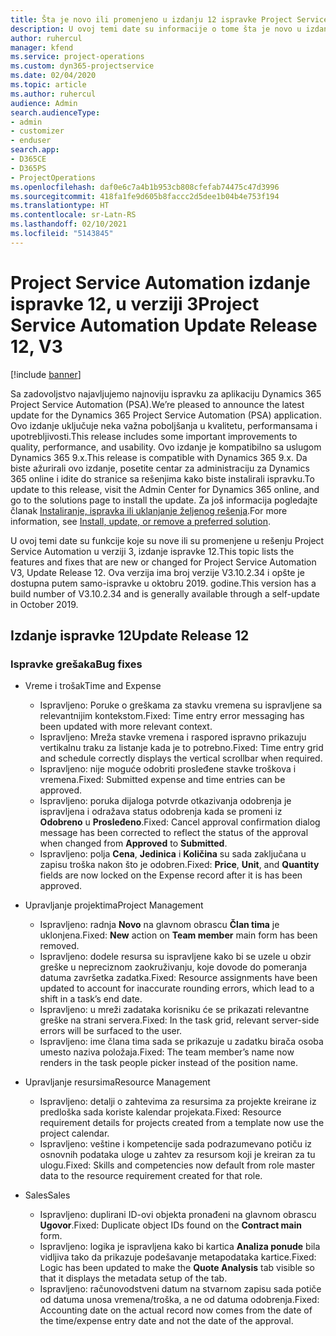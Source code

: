 ```yaml
---
title: Šta je novo ili promenjeno u izdanju 12 ispravke Project Service Automation verzije 3
description: U ovoj temi date su informacije o tome šta je novo u izdanju ispravke 12 za Project Service Automation u verziji 3.
author: ruhercul
manager: kfend
ms.service: project-operations
ms.custom: dyn365-projectservice
ms.date: 02/04/2020
ms.topic: article
ms.author: ruhercul
audience: Admin
search.audienceType:
- admin
- customizer
- enduser
search.app:
- D365CE
- D365PS
- ProjectOperations
ms.openlocfilehash: daf0e6c7a4b1b953cb808cfefab74475c47d3996
ms.sourcegitcommit: 418fa1fe9d605b8faccc2d5dee1b04b4e753f194
ms.translationtype: HT
ms.contentlocale: sr-Latn-RS
ms.lasthandoff: 02/10/2021
ms.locfileid: "5143845"
---
```

# <a name="project-service-automation-update-release-12-v3"></a><span data-ttu-id="bdf83-103">Project Service Automation izdanje ispravke 12, u verziji 3</span><span class="sxs-lookup"><span data-stu-id="bdf83-103">Project Service Automation Update Release 12, V3</span></span>

[!include [banner](../includes/psa-now-project-operations.md)]

<span data-ttu-id="bdf83-104">Sa zadovoljstvo najavljujemo najnoviju ispravku za aplikaciju Dynamics 365 Project Service Automation (PSA).</span><span class="sxs-lookup"><span data-stu-id="bdf83-104">We’re pleased to announce the latest update for the Dynamics 365 Project Service Automation (PSA) application.</span></span> <span data-ttu-id="bdf83-105">Ovo izdanje uključuje neka važna poboljšanja u kvalitetu, performansama i upotrebljivosti.</span><span class="sxs-lookup"><span data-stu-id="bdf83-105">This release includes some important improvements to quality, performance, and usability.</span></span> <span data-ttu-id="bdf83-106">Ovo izdanje je kompatibilno sa uslugom Dynamics 365 9.x.</span><span class="sxs-lookup"><span data-stu-id="bdf83-106">This release is compatible with Dynamics 365 9.x.</span></span> <span data-ttu-id="bdf83-107">Da biste ažurirali ovo izdanje, posetite centar za administraciju za Dynamics 365 online i idite do stranice sa rešenjima kako biste instalirali ispravku.</span><span class="sxs-lookup"><span data-stu-id="bdf83-107">To update to this release, visit the Admin Center for Dynamics 365 online, and go to the solutions page to install the update.</span></span> <span data-ttu-id="bdf83-108">Za još informacija pogledajte članak [Instaliranje, ispravka ili uklanjanje željenog rešenja](https://docs.microsoft.com/power-platform/admin/install-remove-preferred-solution).</span><span class="sxs-lookup"><span data-stu-id="bdf83-108">For more information, see [Install, update, or remove a preferred solution](https://docs.microsoft.com/power-platform/admin/install-remove-preferred-solution).</span></span>

<span data-ttu-id="bdf83-109">U ovoj temi date su funkcije koje su nove ili su promenjene u rešenju Project Service Automation u verziji 3, izdanje ispravke 12.</span><span class="sxs-lookup"><span data-stu-id="bdf83-109">This topic lists the features and fixes that are new or changed for Project Service Automation V3, Update Release 12.</span></span> <span data-ttu-id="bdf83-110">Ova verzija ima broj verzije V3.10.2.34 i opšte je dostupna putem samo-ispravke u oktobru 2019. godine.</span><span class="sxs-lookup"><span data-stu-id="bdf83-110">This version has a build number of V3.10.2.34 and is generally available through a self-update in October 2019.</span></span>

## <a name="update-release-12"></a><span data-ttu-id="bdf83-111">Izdanje ispravke 12</span><span class="sxs-lookup"><span data-stu-id="bdf83-111">Update Release 12</span></span>

### <a name="bug-fixes"></a><span data-ttu-id="bdf83-112">Ispravke grešaka</span><span class="sxs-lookup"><span data-stu-id="bdf83-112">Bug fixes</span></span>

- <span data-ttu-id="bdf83-113">Vreme i trošak</span><span class="sxs-lookup"><span data-stu-id="bdf83-113">Time and Expense</span></span>

    - <span data-ttu-id="bdf83-114">Ispravljeno: Poruke o greškama za stavku vremena su ispravljene sa relevantnijim kontekstom.</span><span class="sxs-lookup"><span data-stu-id="bdf83-114">Fixed: Time entry error messaging has been updated with more relevant context.</span></span>
    - <span data-ttu-id="bdf83-115">Ispravljeno: Mreža stavke vremena i raspored ispravno prikazuju vertikalnu traku za listanje kada je to potrebno.</span><span class="sxs-lookup"><span data-stu-id="bdf83-115">Fixed: Time entry grid and schedule correctly displays the vertical scrollbar when required.</span></span>
    - <span data-ttu-id="bdf83-116">Ispravljeno: nije moguće odobriti prosleđene stavke troškova i vremena.</span><span class="sxs-lookup"><span data-stu-id="bdf83-116">Fixed: Submitted expense and time entries can be approved.</span></span>
    - <span data-ttu-id="bdf83-117">Ispravljeno: poruka dijaloga potvrde otkazivanja odobrenja je ispravljena i odražava status odobrenja kada se promeni iz **Odobreno** u **Prosleđeno**.</span><span class="sxs-lookup"><span data-stu-id="bdf83-117">Fixed: Cancel approval confirmation dialog message has been corrected to reflect the status of the approval when changed from **Approved** to **Submitted**.</span></span>
    - <span data-ttu-id="bdf83-118">Ispravljeno: polja **Cena**, **Jedinica** i **Količina** su sada zaključana u zapisu troška nakon što je odobren.</span><span class="sxs-lookup"><span data-stu-id="bdf83-118">Fixed: **Price**, **Unit**, and **Quantity** fields are now locked on the Expense record after it is has been approved.</span></span>

- <span data-ttu-id="bdf83-119">Upravljanje projektima</span><span class="sxs-lookup"><span data-stu-id="bdf83-119">Project Management</span></span>

    - <span data-ttu-id="bdf83-120">Ispravljeno: radnja **Novo** na glavnom obrascu **Član tima** je uklonjena.</span><span class="sxs-lookup"><span data-stu-id="bdf83-120">Fixed: **New** action on **Team member** main form has been removed.</span></span>
    - <span data-ttu-id="bdf83-121">Ispravljeno: dodele resursa su ispravljene kako bi se uzele u obzir greške u nepreciznom zaokruživanju, koje dovode do pomeranja datuma završetka zadatka.</span><span class="sxs-lookup"><span data-stu-id="bdf83-121">Fixed: Resource assignments have been updated to account for inaccurate rounding errors, which lead to a shift in a task’s end date.</span></span>
    - <span data-ttu-id="bdf83-122">Ispravljeno: u mreži zadataka korisniku će se prikazati relevantne greške na strani servera.</span><span class="sxs-lookup"><span data-stu-id="bdf83-122">Fixed: In the task grid, relevant server-side errors will be surfaced to the user.</span></span>
    - <span data-ttu-id="bdf83-123">Ispravljeno: ime člana tima sada se prikazuje u zadatku birača osoba umesto naziva položaja.</span><span class="sxs-lookup"><span data-stu-id="bdf83-123">Fixed: The team member’s name now renders in the task people picker instead of the position name.</span></span>

- <span data-ttu-id="bdf83-124">Upravljanje resursima</span><span class="sxs-lookup"><span data-stu-id="bdf83-124">Resource Management</span></span>

    - <span data-ttu-id="bdf83-125">Ispravljeno: detalji o zahtevima za resursima za projekte kreirane iz predloška sada koriste kalendar projekata.</span><span class="sxs-lookup"><span data-stu-id="bdf83-125">Fixed: Resource requirement details for projects created from a template now use the project calendar.</span></span>
    - <span data-ttu-id="bdf83-126">Ispravljeno: veštine i kompetencije sada podrazumevano potiču iz osnovnih podataka uloge u zahtev za resursom koji je kreiran za tu ulogu.</span><span class="sxs-lookup"><span data-stu-id="bdf83-126">Fixed: Skills and competencies now default from role master data to the resource requirement created for that role.</span></span>

- <span data-ttu-id="bdf83-127">Sales</span><span class="sxs-lookup"><span data-stu-id="bdf83-127">Sales</span></span>

    - <span data-ttu-id="bdf83-128">Ispravljeno: duplirani ID-ovi objekta pronađeni na glavnom obrascu **Ugovor**.</span><span class="sxs-lookup"><span data-stu-id="bdf83-128">Fixed: Duplicate object IDs found on the **Contract main** form.</span></span>
    - <span data-ttu-id="bdf83-129">Ispravljeno: logika je ispravljena kako bi kartica **Analiza ponude** bila vidljiva tako da prikazuje podešavanje metapodataka kartice.</span><span class="sxs-lookup"><span data-stu-id="bdf83-129">Fixed: Logic has been updated to make the **Quote Analysis** tab visible so that it displays the metadata setup of the tab.</span></span>
    - <span data-ttu-id="bdf83-130">Ispravljeno: računovodstveni datum na stvarnom zapisu sada potiče od datuma unosa vremena/troška, a ne od datuma odobrenja.</span><span class="sxs-lookup"><span data-stu-id="bdf83-130">Fixed: Accounting date on the actual record now comes from the date of the time/expense entry date and not the date of the approval.</span></span>
